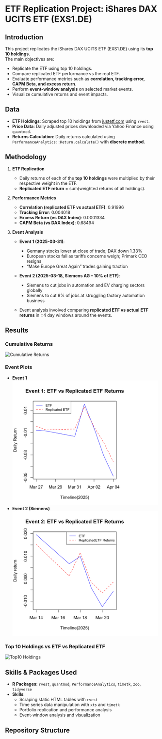 # ETF Replication Project: iShares DAX UCITS ETF (EXS1.DE)

## Introduction
This project replicates the iShares DAX UCITS ETF (EXS1.DE) using its **top 10 holdings**.  
The main objectives are:
- Replicate the ETF using top 10 holdings.  
- Compare replicated ETF performance vs the real ETF.  
- Evaluate performance metrics such as **correlation, tracking error, CAPM Beta, and excess return**.  
- Perform **event-window analysis** on selected market events.  
- Visualize cumulative returns and event impacts.

## Data
- **ETF Holdings**: Scraped top 10 holdings from [justetf.com](https://www.justetf.com/en/etf-profile.html?isin=DE0005933931#overview) using `rvest`.  
- **Price Data**: Daily adjusted prices downloaded via Yahoo Finance using `quantmod`.  
- **Returns Calculation**: Daily returns calculated using `PerformanceAnalytics::Return.calculate()` with **discrete method**.

## Methodology
1. **ETF Replication**
   - Daily returns of each of the **top 10 holdings** were multiplied by their respective weight in the ETF.  
   - **Replicated ETF return** = sum(weighted returns of all holdings).  

2. **Performance Metrics**
   - **Correlation (replicated ETF vs actual ETF)**: 0.91996  
   - **Tracking Error**: 0.004018  
   - **Excess Return (vs DAX Index)**: 0.0001334  
   - **CAPM Beta (vs DAX Index)**: 0.68494  

3. **Event Analysis**
   - **Event 1 (2025-03-31)**:  
     - Germany stocks lower at close of trade; DAX down 1.33%  
     - European stocks fall as tariffs concerns weigh; Primark CEO resigns  
     - “Make Europe Great Again” trades gaining traction  
   - **Event 2 (2025-03-18, Siemens AG – 10% of ETF)**:  
     - Siemens to cut jobs in automation and EV charging sectors globally  
     - Siemens to cut 8% of jobs at struggling factory automation business  

   - Event analysis involved comparing **replicated ETF vs actual ETF returns** in ±4 day windows around the events.

## Results
### **Cumulative Returns**
![Cumulative Returns](plots/ETF_vs_Replicated_ETF.png)

### **Event Plots**
- **Event 1**  
![Event1](plots/Event1_plot.png)  
- **Event 2 (Siemens)**  
![Event2](plots/Event2_plot.png)

### **Top 10 Holdings vs ETF vs Replicated ETF**
![Top10 Holdings](plots/Top_10_Holdings_vs_ETF.png)

## Skills & Packages Used
- **R Packages**: `rvest`, `quantmod`, `PerformanceAnalytics`, `timetk`, `zoo`, `tidyverse`  
- **Skills**:
  - Scraping static HTML tables with `rvest`  
  - Time series data manipulation with `xts` and `timetk`  
  - Portfolio replication and performance analysis  
  - Event-window analysis and visualization  

## Repository Structure
